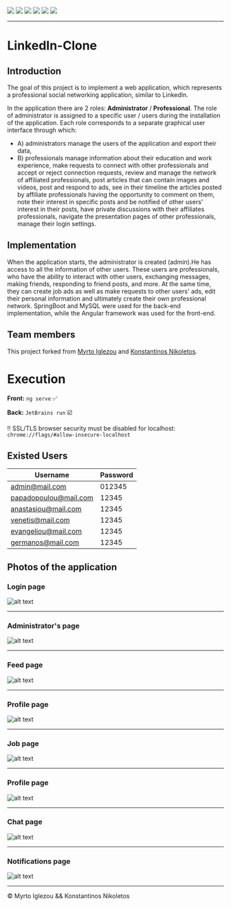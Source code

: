 <p>
    <a><img src="https://img.shields.io/badge/HTML5-E34F26?style=for-the-badge&logo=html5&logoColor=white" /></a>
    <a><img src="https://img.shields.io/badge/Bootstrap-563D7C?style=for-the-badge&logo=bootstrap&logoColor=white" /></a>
    <a><img src="https://img.shields.io/badge/SpringBoot-239120?style=for-the-badge&logo=javascript&logoColor=white" /></a>
    <a><img src="https://img.shields.io/badge/Angular-E34F26.svg?&style=for-the-badge&logo=xampp&logoColor=white" /></a>
    <a><img src="https://img.shields.io/badge/MySQL-00000F?style=for-the-badge&logo=mysql&logoColor=white" /></a>
    <a><img src="https://img.shields.io/badge/CSS-239120?&style=for-the-badge&logo=css3&logoColor=white" /></a>
</p>


---
# LinkedIn-Clone
## Introduction

The goal of this project is to implement a web application, which represents a professional social networking application, similar to LinkedIn. <br>

In the application there are 2 roles: __Administrator__ / __Professional__. The role of administrator is assigned to a specific user / users during the installation of the application. Each role corresponds to a separate graphical user interface through which:
* A) administrators manage the users of the application and export their data, 
* B) professionals manage information about their education and work experience, make requests to connect with other professionals and accept or reject connection requests, review and manage the network of affiliated professionals, post articles that can contain images and videos, post and respond to ads, see in their timeline the articles posted by affiliate professionals having the opportunity to comment on them, note their interest in specific posts and be notified of other users' interest in their posts, have private discussions with their affiliates professionals, navigate the presentation pages of other professionals, manage their login settings. 


## Implementation

When the application starts, the administrator is created (admin).He has access to all the information of other users. These users are professionals, who have the ability to interact with other users, exchanging messages, making friends, responding to friend posts, and more. At the same time, they can create job ads as well as make requests to other users' ads, edit their personal information and ultimately create their own professional network.
SpringBoot and MySQL were used for the back-end implementation, while the Angular framework was used for the front-end.

## Team members

This project forked from <a href="https://myrto-iglezou.github.io">Myrto Iglezou</a> and <a href="https://nikoletos-k.github.io">Konstantinos Nikoletos</a>.

# Execution

__Front:__  ```ng serve```  ✅ 

__Back:__   ```JetBrains run``` ☑️

!! SSL/TLS browser security must be disabled for localhost: ```chrome://flags/#allow-insecure-localhost```

## Existed Users

| Username | Password |
| ---- | ---- |
| admin@mail.com | 012345 |
| papadopoulou@mail.com | 12345|
| anastasiou@mail.com | 12345|
| venetis@mail.com | 12345|
| evangeliou@mail.com | 12345|
| germanos@mail.com | 12345|

## Photos of the application

### Login page

![alt text](readme-photos/login.JPG)  

--- 

### Administrator's page

![alt text](readme-photos/admin.JPG)  

--- 

### Feed page

![alt text](readme-photos/feed.JPG)  

--- 

### Profile page

![alt text](readme-photos/profile.JPG)  

--- 
### Job page

![alt text](readme-photos/jobs.JPG)  

--- 

### Profile page

![alt text](readme-photos/profile.JPG)  

--- 

### Chat page

![alt text](readme-photos/chat.JPG)  

--- 

### Notifications page

![alt text](readme-photos/notifications.JPG)  

--- 

© Myrto Iglezou && Konstantinos Nikoletos
